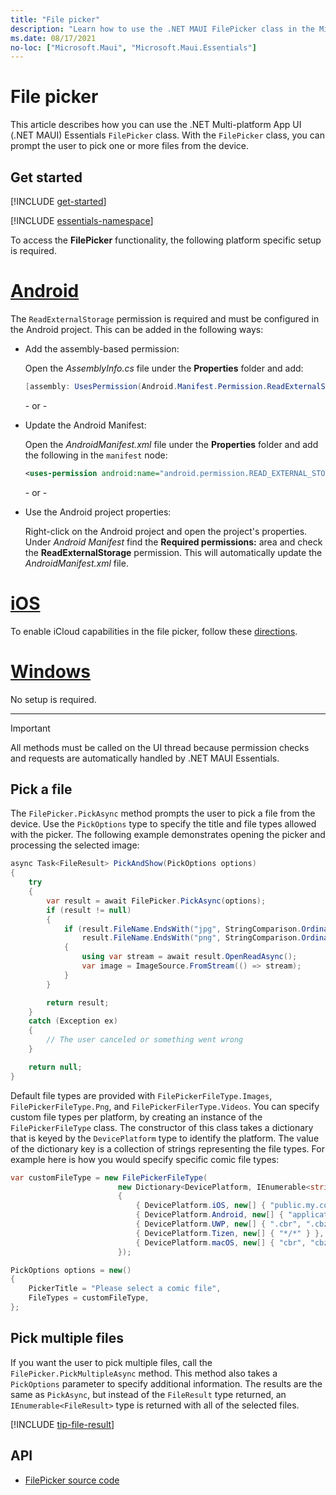 ```yaml
---
title: "File picker"
description: "Learn how to use the .NET MAUI FilePicker class in the Microsoft.Maui.Essentials namespace, which lets a user choose one or more files from the device."
ms.date: 08/17/2021
no-loc: ["Microsoft.Maui", "Microsoft.Maui.Essentials"]
---
```


# File picker

This article describes how you can use the .NET Multi-platform App UI (.NET MAUI) Essentials `FilePicker` class. With the `FilePicker` class, you can prompt the user to pick one or more files from the device.

## Get started

[!INCLUDE [get-started](includes/get-started.md)]

[!INCLUDE [essentials-namespace](includes/essentials-namespace.md)]

To access the **FilePicker** functionality, the following platform specific setup is required.

<!-- markdownlint-disable MD025 -->
# [Android](#tab/android)

The `ReadExternalStorage` permission is required and must be configured in the Android project. This can be added in the following ways:

- Add the assembly-based permission:

  Open the _AssemblyInfo.cs_ file under the **Properties** folder and add:

  ```csharp
  [assembly: UsesPermission(Android.Manifest.Permission.ReadExternalStorage)]
  ```

  \- or -

- Update the Android Manifest:

  Open the _AndroidManifest.xml_ file under the **Properties** folder and add the following in the `manifest` node:

  ```xml
  <uses-permission android:name="android.permission.READ_EXTERNAL_STORAGE" />
  ```

  \- or -

- Use the Android project properties:

  <!-- TODO: Check on this value -->
  Right-click on the Android project and open the project's properties. Under _Android Manifest_ find the **Required permissions:** area and check the **ReadExternalStorage** permission. This will automatically update the _AndroidManifest.xml_ file.

# [iOS](#tab/ios)

To enable iCloud capabilities in the file picker, follow these [directions](../ios/platform/document-picker.md#enabling-icloud-in-maui).

# [Windows](#tab/windows)

No setup is required.

-----
<!-- markdownlint-enable MD025 -->

> [!IMPORTANT]
> All methods must be called on the UI thread because permission checks and requests are automatically handled by .NET MAUI Essentials.

## Pick a file

The `FilePicker.PickAsync` method prompts the user to pick a file from the device. Use the `PickOptions` type to specify the title and file types allowed with the picker. The following example demonstrates opening the picker and processing the selected image:

```csharp
async Task<FileResult> PickAndShow(PickOptions options)
{
    try
    {
        var result = await FilePicker.PickAsync(options);
        if (result != null)
        {
            if (result.FileName.EndsWith("jpg", StringComparison.OrdinalIgnoreCase) ||
                result.FileName.EndsWith("png", StringComparison.OrdinalIgnoreCase))
            {
                using var stream = await result.OpenReadAsync();
                var image = ImageSource.FromStream(() => stream);
            }
        }

        return result;
    }
    catch (Exception ex)
    {
        // The user canceled or something went wrong
    }

    return null;
}
```

Default file types are provided with `FilePickerFileType.Images`, `FilePickerFileType.Png`, and `FilePickerFilerType.Videos`. You can specify custom file types per platform, by creating an instance of the `FilePickerFileType` class. The constructor of this class takes a dictionary that is keyed by the `DevicePlatform` type to identify the platform. The value of the dictionary key is a collection of strings representing the file types. For example here is how you would specify specific comic file types:

```csharp
var customFileType = new FilePickerFileType(
                        new Dictionary<DevicePlatform, IEnumerable<string>>
                        {
                            { DevicePlatform.iOS, new[] { "public.my.comic.extension" } }, // or general UTType values
                            { DevicePlatform.Android, new[] { "application/comics" } },
                            { DevicePlatform.UWP, new[] { ".cbr", ".cbz" } },
                            { DevicePlatform.Tizen, new[] { "*/*" } },
                            { DevicePlatform.macOS, new[] { "cbr", "cbz" } }, // or general UTType values
                        });

PickOptions options = new()
{
    PickerTitle = "Please select a comic file",
    FileTypes = customFileType,
};
```

## Pick multiple files

If you want the user to pick multiple files, call the `FilePicker.PickMultipleAsync` method. This method also takes a `PickOptions` parameter to specify additional information. The results are the same as `PickAsync`, but instead of the `FileResult` type returned, an `IEnumerable<FileResult>` type is returned with all of the selected files.

[!INCLUDE [tip-file-result](includes/tip-file-result.md)]

## API

- [FilePicker source code](https://github.com/dotnet/maui/tree/main/src/Essentials/src/FilePicker)
<!-- - [FilePicker API documentation](xref:Microsoft.Maui.Essentials.FilePicker)-->
